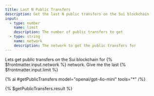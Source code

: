 ```yaml
---
title: Last N Public Transfers
description: Get the last N public transfers on the Sui blockchain
input:
  - type: number
    name: limit
    description: The number of public transfers to get
  - type: string
    name: network
    description: The network to get the public transfers for
---
```


Lets get public transfers on the Sui blockchain for {% $frontmatter.input.network %} network. Give me the last {% $frontmatter.input.limit %}

{% ai #getPublicTransfers model="openai/gpt-4o-mini" tools="*" /%}

{% $getPublicTransfers.result %}
